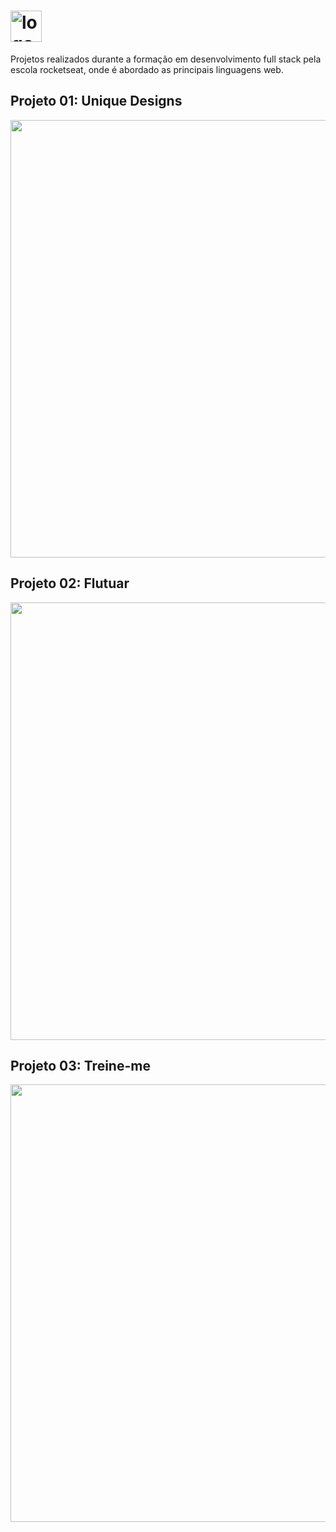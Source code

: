 
<h1> <img src="https://github.com/alvesvn/rocketseat-static/assets/96539606/8a518121-4f14-4b0a-8c17-656ab27e256e" alt="logo-repositorio" height="50" widht="50" /></h1>

<p>Projetos realizados durante a formação em desenvolvimento full stack pela escola rocketseat, onde é abordado as principais linguagens web.

## Projeto 01: Unique Designs

<p align="center"> <img src="https://github.com/alvesvn/rocketseat-static/assets/96539606/8ffa5d24-80bf-441e-89cc-15d81d2b3a05" width="700" /></p> 

## Projeto 02: Flutuar

<p align="center"> <img src="https://github.com/alvesvn/rocketseat-static/assets/96539606/514fe2b3-a889-4396-bf2f-bc7a1a46b5df" width="700" /></p> 

## Projeto 03: Treine-me 

<p align="center"> <img src="https://github.com/alvesvn/rocketseat-static/assets/96539606/967f8a0b-5d67-4248-9b5c-8f68429d2fa6" width="700" /></p> 

